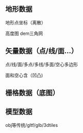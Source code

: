 ## 地形数据

地形点坐标（离散）

高度图 dem三角网

## 矢量数据（点/线/面...）
点/线/面/多点/多线/多面/空心多边形

面和空心含（凹凸)


## 栅格数据（底图）


## 模型数据

obj等传统/gltf/glb/3dtiles


